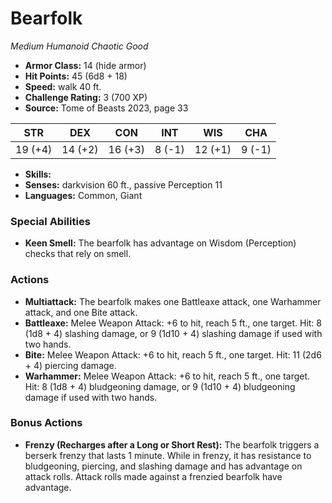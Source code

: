 # Bearfolk

*Medium* *Humanoid* *Chaotic Good*

- **Armor Class:** 14 (hide armor)
- **Hit Points:** 45 (6d8 + 18)
- **Speed:** walk 40 ft.
- **Challenge Rating:** 3 (700 XP)
- **Source:** Tome of Beasts 2023, page 33

| STR | DEX | CON | INT | WIS | CHA |
| --- | --- | --- | --- | --- | --- |
| 19 (+4) | 14 (+2) | 16 (+3) | 8 (-1) | 12 (+1) | 9 (-1) |

- **Skills:** 
- **Senses:** darkvision 60 ft., passive Perception 11
- **Languages:** Common, Giant

### Special Abilities

- **Keen Smell:** The bearfolk has advantage on Wisdom (Perception) checks that rely on smell.

### Actions

- **Multiattack:** The bearfolk makes one Battleaxe attack, one Warhammer attack, and one Bite attack.
- **Battleaxe:** Melee Weapon Attack: +6 to hit, reach 5 ft., one target. Hit: 8 (1d8 + 4) slashing damage, or 9 (1d10 + 4) slashing damage if used with two hands.
- **Bite:** Melee Weapon Attack: +6 to hit, reach 5 ft., one target. Hit: 11 (2d6 + 4) piercing damage.
- **Warhammer:** Melee Weapon Attack: +6 to hit, reach 5 ft., one target. Hit: 8 (1d8 + 4) bludgeoning damage, or 9 (1d10 + 4) bludgeoning damage if used with two hands.

### Bonus Actions

- **Frenzy (Recharges after a Long or Short Rest):** The bearfolk triggers a berserk frenzy that lasts 1 minute. While in frenzy, it has resistance to bludgeoning, piercing, and slashing damage and has advantage on attack rolls. Attack rolls made against a frenzied bearfolk have advantage.
